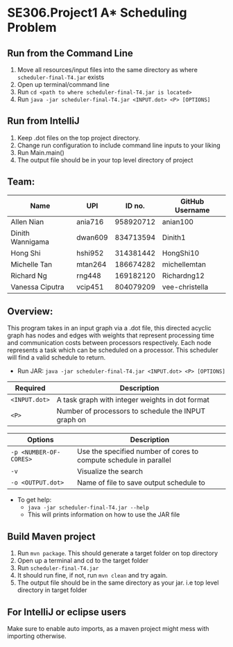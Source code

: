 # SE306.Project1 A* Scheduling Problem

## Run from the Command Line
1. Move all resources/input files into the same directory as where `scheduler-final-T4.jar` exists
2. Open up terminal/command line
3. Run `cd <path to where scheduler-final-T4.jar is located> `
4. Run `java -jar scheduler-final-T4.jar <INPUT.dot> <P> [OPTIONS]`

## Run from IntelliJ
1. Keep .dot files on the top project directory.
2. Change run configuration to include command line inputs to your liking
3. Run Main.main()
4. The output file should be in your top level directory of project

## Team:
| Name | UPI | ID no. | GitHub Username |
|---|---|---|---|
| Allen Nian | ania716 | 958920712 | anian100 |
| Dinith Wannigama | dwan609 | 834713594 | Dinith1 |
| Hong Shi | hshi952 | 314381442 | HongShi10 |
| Michelle Tan | mtan264 | 186674282 | michellemtan |
| Richard Ng | rng448 | 169182120 | Richardng12 |
| Vanessa Ciputra | vcip451 | 804079209 | vee-christella |


## Overview:
This program takes in an input graph via a .dot file, this directed acyclic graph has nodes and edges with weights that represent processing time and communication costs between processors respectively. Each node represents a task which can be scheduled on a processor. This scheduler will find a valid schedule to return.

- Run JAR: `java -jar scheduler-final-T4.jar <INPUT.dot> <P> [OPTIONS]`

| Required | Description | 
|---|---|
| `<INPUT.dot>` | A task graph with integer weights in dot format |
| `<P>` | Number of processors to schedule the INPUT graph on |

| Options | Description |
|---|---|
| `-p <NUMBER-OF-CORES>` | Use the specified number of cores to compute schedule in parallel |
| `-v` | Visualize the search |
| `-o <OUTPUT.dot>` | Name of file to save output schedule to |

- To get help:
  - `java -jar scheduler-final-T4.jar --help`
  - This will prints information on how to use the JAR file

## Build Maven project

1. Run `mvn package`. This should generate a target folder on top directory
2. Open up a terminal and cd to the target folder
3. Run `scheduler-final-T4.jar`
4. It should run fine, if not, run `mvn clean` and try again.
5. The output file should be in the same directory as your jar. i.e top level directory in target folder

## For IntelliJ or eclipse users

Make sure to enable auto imports, as a maven project might mess with importing otherwise.
